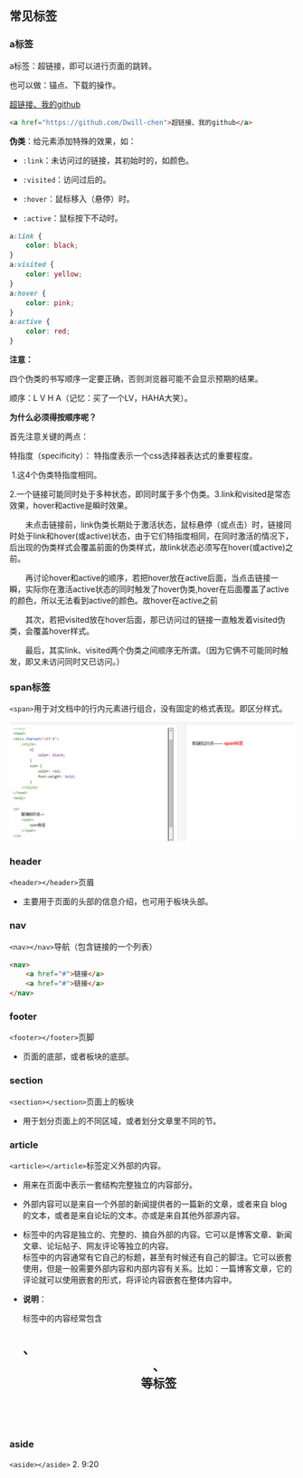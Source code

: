 ## 常见标签

### a标签

a标签：超链接，即可以进行页面的跳转。

也可以做：锚点、下载的操作。

<a href="https://github.com/Dwill-chen">超链接、我的github</a>

```html
<a href="https://github.com/Dwill-chen">超链接、我的github</a>
```

**伪类**：给元素添加特殊的效果，如：

- `:link`：未访问过的链接，其初始时的，如颜色。
- `:visited`：访问过后的。

- `:hover`：鼠标移入（悬停）时。
- `:active`：鼠标按下不动时。

```css
a:link {
    color: black;
}
a:visited {
    color: yellow;
}
a:hover {
    color: pink;
}
a:active {
    color: red;
}
```

**注意：**

四个伪类的书写顺序一定要正确，否则浏览器可能不会显示预期的结果。

顺序：L V H A（记忆：买了一个LV，HAHA大笑）。



**为什么必须得按顺序呢？**

首先注意关键的两点：

特指度（specificity）： 特指度表示一个css选择器表达式的重要程度。

​	1.这4个伪类特指度相同。

​	2.一个链接可能同时处于多种状态，即同时属于多个伪类。3.link和visited是常态效果，hover和active是瞬时效果。

　　未点击链接前，link伪类长期处于激活状态，鼠标悬停（或点击）时，<a>链接同时处于link和hover(或active)状态，由于它们特指度相同，在同时激活的情况下，后出现的伪类样式会覆盖前面的伪类样式，故link状态必须写在hover(或active)之前。

　　再讨论hover和active的顺序，若把hover放在active后面，当点击链接一瞬，实际你在激活active状态的同时触发了hover伪类,hover在后面覆盖了active的颜色，所以无法看到active的颜色。故hover在active之前

　　其次，若把visited放在hover后面，那已访问过的链接一直触发着visited伪类，会覆盖hover样式。

　　最后，其实link、visited两个伪类之间顺序无所谓。（因为它俩不可能同时触发，即又未访问同时又已访问。）



### span标签

`<span>`用于对文档中的行内元素进行组合，没有固定的格式表现。即区分样式。

![span标签](../../assets/span.png "span标签")



### header

`<header></header>`页眉

- 主要用于页面的头部的信息介绍，也可用于板块头部。



### nav

`<nav></nav>`导航（包含链接的一个列表）

```html
<nav>
    <a href="#">链接</a>
    <a href="#">链接</a>
</nav>
```



### footer

`<footer></footer>`页脚

- 页面的底部，或者板块的底部。



### section

`<section></section>`页面上的板块

- 用于划分页面上的不同区域，或者划分文章里不同的节。



### article

`<article></article>`标签定义外部的内容。

- 用来在页面中表示一套结构完整独立的内容部分。

- 外部内容可以是来自一个外部的新闻提供者的一篇新的文章，或者来自 blog 的文本，或者是来自论坛的文本。亦或是来自其他外部源内容。

- <article>标签中的内容是独立的、完整的、摘自外部的内容。它可以是博客文章、新闻文章、论坛帖子、网友评论等独立的内容。<article>标签中的内容通常有它自己的标题，甚至有时候还有自己的脚注。它可以嵌套使用，但是一般需要外部内容和内部内容有关系。比如：一篇博客文章，它的评论就可以使用嵌套的形式，将评论内容嵌套在整体内容中。

- **说明**：<article>标签中的内容经常包含<h1>、<header>、<footer>等标签



### aside

`<aside></aside>` 2. 9:20

